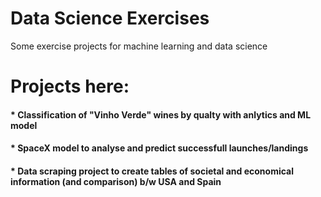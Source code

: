 # Data Science Exercises
 Some exercise projects for machine learning and data science
 
# Projects here:

#### * Classification of "Vinho Verde" wines by qualty with anlytics and ML model
#### * SpaceX model to analyse and predict successfull launches/landings
#### * Data scraping project to create tables of societal and economical information (and comparison) b/w USA and Spain

 
